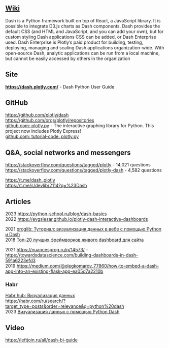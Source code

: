 ## [Wiki](https://en.wikipedia.org/wiki/Plotly#Dash)               
Dash is a Python framework built on top of React, a JavaScript library. 
It is possible to integrate D3.js charts as Dash components. 
Dash provides the default CSS (and HTML and JavaScript, and you can add your own), but for custom styling Dash applications CSS can be added, or Dash Enterprise used.
Dash Enterprise is Plotly’s paid product for building, testing, deploying, managing and scaling Dash applications organization-wide.
 With open-source Dash, analytic applications can be run from a local machine, but cannot be easily accessed by others in the organization

## Site              
**https://dash.plotly.com/** - Dash Python User Guide                  

## GitHub          
https://github.com/plotly/dash          
https://github.com/orgs/plotly/repositories                 
[github.com: plotly.py](https://github.com/plotly/plotly.py) - The interactive graphing library for Python. This project now includes Plotly Express!            
[github.com: tutorial-code: plotly.py](https://github.com/plotly/tutorial-code)                     

## Q&A, social networks and messengers             
https://stackoverflow.com/questions/tagged/plotly - 14,021 questions                
https://stackoverflow.com/questions/tagged/plotly-dash - 4,582 questions                 

https://t.me/dash_plotly           
https://t.me/s/devlib/2114?q=%23Dash         

## Articles         
2023 https://python-school.ru/blog/dash-basics         
2022 https://evgslesar.github.io/plotly-dash-interactive-dashboards            

2021 [proglib: Туториал: визуализация данных в вебе с помощью Python и Dash](https://proglib.io/p/tutorial-vizualizaciya-dannyh-v-vebe-s-pomoshchyu-python-i-dash-2021-01-11)             
2018 [Топ-20 лучших фреймворков живого dashboard для сайта](https://proglib.io/p/site-dashboard)    
     
2021 https://nuancesprog.ru/p/14573/ - https://towardsdatascience.com/building-dashboards-in-dash-591a6223efd3         
2019 https://medium.com/@olegkomarov_77860/how-to-embed-a-dash-app-into-an-existing-flask-app-ea05d7a2210b          

### Habr         
[Habr hub: Визуализация данных](https://habr.com/ru/hubs/data_visualization/articles/)   
https://habr.com/ru/search/?target_type=posts&order=relevance&q=python%20dash                
2023 [Визуализация данных с помощью Python Dash](https://habr.com/ru/companies/otus/articles/716190/)           

## Video         
https://leftjoin.ru/all/dash-bi-guide             
